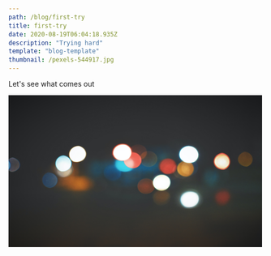 ```yaml
---
path: /blog/first-try
title: first-try
date: 2020-08-19T06:04:18.935Z
description: "Trying hard"
template: "blog-template"
thumbnail: /pexels-544917.jpg
---
```

Let's see what comes out

<img src=pexels-544917.jpg width="500" height="300" />